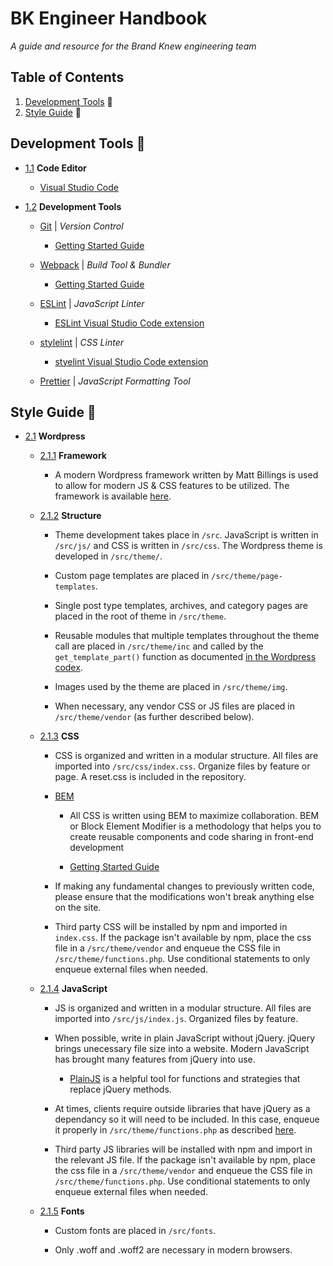 # BK Engineer Handbook

_A guide and resource for the Brand Knew engineering team_

## Table of Contents

1.  [Development Tools](#tools) :wrench:
1.  [Style Guide](#style) :nail_care:

<a name="tools"></a>

## Development Tools :wrench:

<a name="tools--editor"></a><a name="1.1"></a>

- [1.1](#tools-editor) **Code Editor**

  - [Visual Studio Code](https://code.visualstudio.com/)

<a name="tools--build"></a><a name="1.2"></a>

- [1.2](#tools--development) **Development Tools**

  - [Git](https://git-scm.com/) | _Version Control_

    - [Getting Started Guide](http://rogerdudler.github.io/git-guide/)

  - [Webpack](https://webpack.js.org/) | _Build Tool &amp; Bundler_

    - [Getting Started Guide](https://webpack.js.org/guides/getting-started/)

  - [ESLint](https://github.com/eslint/eslint) | _JavaScript Linter_

    - [ESLint Visual Studio Code extension](https://marketplace.visualstudio.com/items?itemName=dbaeumer.vscode-eslint)

  - [stylelint](https://github.com/stylelint/stylelint) | _CSS Linter_

    - [styelint Visual Studio Code extension](https://marketplace.visualstudio.com/items?itemName=shinnn.stylelint)

  - [Prettier](https://github.com/prettier/prettier) | _JavaScript Formatting Tool_

<a name="style"></a>

## Style Guide :nail_care:

<a name="style--wordpress"></a><a name="2.2"></a>

- [2.1](#style--wordpress) **Wordpress**

  <a name="wordpress--framework"></a><a name="2.1.1"></a>

  - [2.1.1](#wordpress--framework) **Framework**

    - A modern Wordpress framework written by Matt Billings is used to allow for modern JS & CSS features to be utilized. The framework is available [here](https://github.com/mbillz/wordpress-starter).

  <a name="wordpress--structure"></a><a name="2.1.2"></a>

  - [2.1.2](#wordpress--structure) **Structure**

    - Theme development takes place in `/src`. JavaScript is written in `/src/js/` and CSS is written in `/src/css`. The Wordpress theme is developed in `/src/theme/`.

    - Custom page templates are placed in `/src/theme/page-templates`.

    - Single post type templates, archives, and category pages are placed in the root of theme in `/src/theme`.

    - Reusable modules that multiple templates throughout the theme call are placed in `/src/theme/inc` and called by the `get_template_part()` function as documented [in the Wordpress codex](https://developer.wordpress.org/reference/functions/get_template_part/).

    - Images used by the theme are placed in `/src/theme/img`.

    - When necessary, any vendor CSS or JS files are placed in `/src/theme/vendor` (as further described below).

  <a name="wordpress--css"></a><a name="2.1.3"></a>

  - [2.1.3](#wordpress--css) **CSS**

    - CSS is organized and written in a modular structure. All files are imported into `/src/css/index.css`. Organize files by feature or page. A reset.css is included in the repository.

    - [BEM](http://getbem.com/)

      - All CSS is written using BEM to maximize collaboration. BEM or Block Element Modifier is a methodology that helps you to create reusable components and code sharing in front-end development

      - [Getting Started Guide](https://en.bem.info/methodology/quick-start/)

    - If making any fundamental changes to previously written code, please ensure that the modifications won't break anything else on the site.

    - Third party CSS will be installed by npm and imported in `index.css`. If the package isn't available by npm, place the css file in a `/src/theme/vendor` and enqueue the CSS file in `/src/theme/functions.php`. Use conditional statements to only enqueue external files when needed.

  <a name="wordpress--js"></a><a name="2.1.4"></a>

  - [2.1.4](#wordpress--js) **JavaScript**

    - JS is organized and written in a modular structure. All files are imported into `/src/js/index.js`. Organized files by feature.

    - When possible, write in plain JavaScript without jQuery. jQuery brings unecessary file size into a website. Modern JavaScript has brought many features from jQuery into use.

      - [PlainJS](https://plainjs.com/javascript/) is a helpful tool for functions and strategies that replace jQuery methods.

    - At times, clients require outside libraries that have jQuery as a dependancy so it will need to be included. In this case, enqueue it properly in `/src/theme/functions.php` as described [here](https://digwp.com/2009/06/including-jquery-in-wordpress-the-right-way/).

    - Third party JS libraries will be installed with npm and import in the relevant JS file. If the package isn't available by npm, place the css file in a `/src/theme/vendor` and enqueue the CSS file in `/src/theme/functions.php`. Use conditional statements to only enqueue external files when needed.

  <a name="wordpress--fonts"></a><a name="2.1.5"></a>

  - [2.1.5](#wordpress--fonts) **Fonts**

    - Custom fonts are placed in `/src/fonts`.

    - Only .woff and .woff2 are necessary in modern browsers.
